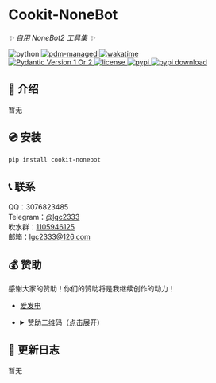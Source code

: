<!-- markdownlint-disable MD033 MD036 -->

# Cookit-NoneBot

_✨ 自用 NoneBot2 工具集 ✨_

<img src="https://img.shields.io/badge/python-3.9+-blue.svg" alt="python">
<a href="https://pdm.fming.dev">
  <img src="https://img.shields.io/badge/pdm-managed-blueviolet" alt="pdm-managed">
</a>
<a href="https://wakatime.com/badge/user/b61b0f9a-f40b-4c82-bc51-0a75c67bfccf/project/018e2a1e-952c-416e-928f-b94e7bdb4d14">
  <img src="https://wakatime.com/badge/user/b61b0f9a-f40b-4c82-bc51-0a75c67bfccf/project/018e2a1e-952c-416e-928f-b94e7bdb4d14.svg" alt="wakatime">
</a>

<br />

<a href="https://pydantic.dev">
  <img src="https://img.shields.io/endpoint?url=https://raw.githubusercontent.com/lgc-NB2Dev/readme/main/template/pyd-v1-or-v2.json" alt="Pydantic Version 1 Or 2" >
</a>
<a href="./LICENSE">
  <img src="https://img.shields.io/github/license/lgc-NB2Dev/cookit-nonebot.svg" alt="license">
</a>
<a href="https://pypi.python.org/pypi/cookit-nonebot">
  <img src="https://img.shields.io/pypi/v/cookit-nonebot.svg" alt="pypi">
</a>
<a href="https://pypi.python.org/pypi/cookit-nonebot">
  <img src="https://img.shields.io/pypi/dm/cookit-nonebot" alt="pypi download">
</a>

## 📖 介绍

暂无

## 💿 安装

```bash
pip install cookit-nonebot
```

## 📞 联系

QQ：3076823485  
Telegram：[@lgc2333](https://t.me/lgc2333)  
吹水群：[1105946125](https://jq.qq.com/?_wv=1027&k=Z3n1MpEp)  
邮箱：<lgc2333@126.com>

<!-- ## 💡 鸣谢 -->

## 💰 赞助

感谢大家的赞助！你们的赞助将是我继续创作的动力！

- [爱发电](https://afdian.net/@lgc2333)
- <details>
    <summary>赞助二维码（点击展开）</summary>

  ![讨饭](https://raw.githubusercontent.com/lgc2333/ShigureBotMenu/master/src/imgs/sponsor.png)

  </details>

## 📝 更新日志

暂无
